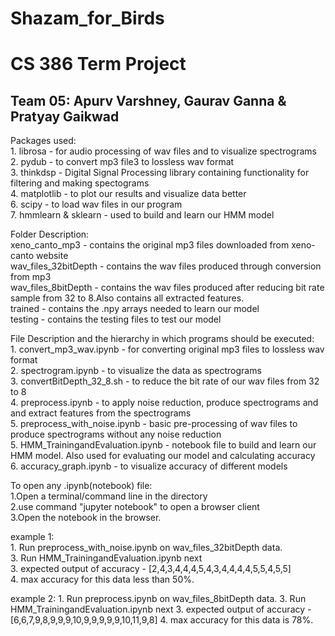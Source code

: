 # Shazam_for_Birds
# CS 386 Term Project
## Team 05: Apurv Varshney, Gaurav Ganna & Pratyay Gaikwad
									
Packages used:<br>
	1. librosa - for audio processing of wav files and to visualize spectrograms<br>
	2. pydub - to convert mp3 file3 to lossless wav format<br>
	3. thinkdsp - Digital Signal Processing library containing functionality for filtering and making spectograms<br>
	4. matplotlib - to plot our results and visualize data better<br>
	6. scipy - to load wav files in our program<br>
	7. hmmlearn & sklearn - used to build and learn our HMM model<br>

Folder Description:<br>
	xeno_canto_mp3 - contains the original mp3 files downloaded from xeno-canto website<br>
	wav_files_32bitDepth - contains the wav files produced through conversion from mp3<br>
	wav_files_8bitDepth - contains the wav files produced after reducing bit rate sample from 32 to 8.Also contains all extracted features.<br>
	trained - contains the .npy arrays needed to learn our model<br>
	testing - contains the testing files to test our model<br>

File Description and the hierarchy in which programs should be executed:<br>
	1. convert_mp3_wav.ipynb - for converting original mp3 files to lossless wav format<br>
	2. spectrogram.ipynb - to visualize the data as spectrograms<br>
	3. convertBitDepth_32_8.sh - to reduce the bit rate of our wav files from 32 to 8<br>
	4. preprocess.ipynb - to apply noise reduction, produce spectrograms and and extract features from the spectrograms<br>
	5. preprocess_with_noise.ipynb - basic pre-processing of wav files to produce spectrograms without any noise reduction<br>
	5. HMM_TrainingandEvaluation.ipynb - notebook file to build and learn our HMM model. Also used for evaluating our model and calculating accuracy<br>
	6. accuracy_graph.ipynb - to visualize accuracy of different models<br>

To open any .ipynb(notebook) file:<br>
	1.Open a terminal/command line in the directory<br>
	2.use command "jupyter notebook" to open a browser client<br>
	3.Open the notebook in the browser.<br>

example 1:<br>
	1. Run preprocess_with_noise.ipynb on wav_files_32bitDepth data.<br>
	3. Run HMM_TrainingandEvaluation.ipynb next<br>
	3. expected output of accuracy - [2,4,3,4,4,4,5,4,3,4,4,4,4,5,5,4,5,5]<br>
	4. max accuracy for this data less than 50%.<br>

example 2:
	1. Run preprocess.ipynb on wav_files_8bitDepth data.
	3. Run HMM_TrainingandEvaluation.ipynb next
	3. expected output of accuracy - [6,6,7,9,8,9,9,9,10,9,9,9,9,9,10,11,9,8]
	4. max accuracy for this data is 78%.
